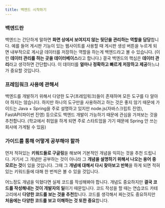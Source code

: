 ```yaml
---
title: 백엔드 시작하기
---
```


### 백엔드란

백엔드는 간단하게 말하면 **화면 상에서 보여지지 않는 뒷단을 관리하는 역할을 담당**합니다. 예를 들어 게시판 기능이 있는 웹사이트를 사용할 때 게시판 생성 버튼을 누르게 되면 내부적으로 게시글 데이터를 저장하는 역할을 하는게 백엔드라고 볼 수 있습니다. (이런 **데이터 관리를 하는 곳을 데이터베이스**라고 합니다.) 결국 백엔드의 핵심은 **데이터 관리**라고 생각하면 간단합니다. 이 데이터를 **얼마나 정확하고 빠르게 저장하고 제공**하느냐가 중요할 것입니다.

### 프레임워크 사용에 관해서

백엔드를 개발하기 위해서 다양한 도구(프레임워크)들이 존재하며 모든 도구를 다 알아야 하지는 않습니다. 하지만 하나의 도구만을 사용하려고 하는 것은 좋지 않기 때문에 가이드는 Java + Spring을 주로 설명하고 있지만 node.js(자바스크립트 진영), FastAPI(파이썬 진영) 등으로도 백엔드 개발이 가능하기 때문에 관심을 가져보는 것을 추천합니다. (학교에서 취업을 하게 되면 주로 스타트업을 가기 때문에 Spring 안 쓰는 회사에 가게될 수 있음)

### 가이드를 통해 어떻게 공부해야 할까

먼저 적혀있는 **키워드들로 구글링**을 해보며 기본적인 개념을 익히는 것을 추천 드립니다. 거기서 그 개념만 공부하는 것이 아니라 그 **개념을 설명하기 위해서 나오는 용어 중 모르는 것**이 있을 것입니다. 그때 그 **개념에 대해서 다시 찾아보고 반복**을 하게 되면 적혀있는 키워드들에 대해 한 번씩은 볼 수 있을 것입니다.

어느정도 개념을 익혔다면 실제 코드를 작성해봐야 합니다. 개념도 중요하지만 **결국 코드를 작성해내는 것이 개발자의 일**이기 때문입니다. 코드 작성을 할 때는 연습코드 카테고리에서 **다양한 코드를 보는 것을 추천**합니다. 코드를 생각해서 짜는것도 중요하지만 **처음에는 다양한 코드를 보고 이해하는 것 또한 중요**합니다.